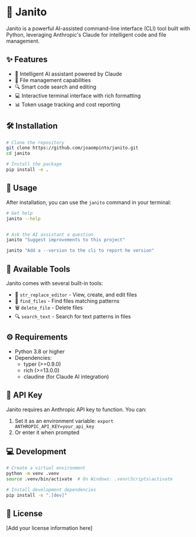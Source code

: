 # 🤖 Janito

Janito is a powerful AI-assisted command-line interface (CLI) tool built with Python, leveraging Anthropic's Claude for intelligent code and file management.

## ✨ Features

- 🧠 Intelligent AI assistant powered by Claude
- 📁 File management capabilities 
- 🔍 Smart code search and editing
- 💻 Interactive terminal interface with rich formatting
- 📊 Token usage tracking and cost reporting

## 🛠️ Installation

```bash
# Clone the repository
git clone https://github.com/joaompinto/janito.git
cd janito

# Install the package
pip install -e .
```

## 🚀 Usage

After installation, you can use the `janito` command in your terminal:

```bash
# Get help
janito --help


# Ask the AI assistant a question
janito "Suggest improvements to this project"

janito "Add a --version to the cli to report he version"

```

## 🔧 Available Tools

Janito comes with several built-in tools:
- 📄 `str_replace_editor` - View, create, and edit files
- 🔎 `find_files` - Find files matching patterns
- 🗑️ `delete_file` - Delete files
- 🔍 `search_text` - Search for text patterns in files

## ⚙️ Requirements

- Python 3.8 or higher
- Dependencies:
  - typer (>=0.9.0)
  - rich (>=13.0.0)
  - claudine (for Claude AI integration)

## 🔑 API Key

Janito requires an Anthropic API key to function. You can:
1. Set it as an environment variable: `export ANTHROPIC_API_KEY=your_api_key`
2. Or enter it when prompted

## 💻 Development

```bash
# Create a virtual environment
python -m venv .venv
source .venv/bin/activate  # On Windows: .venv\Scripts\activate

# Install development dependencies
pip install -e ".[dev]"
```

## 📜 License

[Add your license information here]
